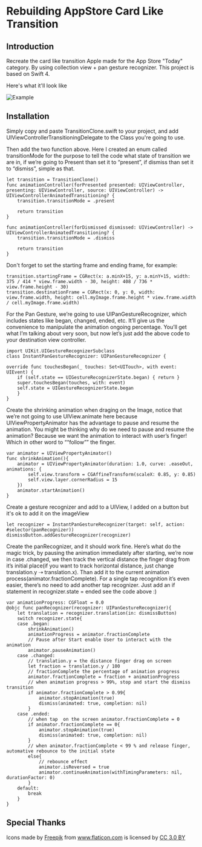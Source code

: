 # Rebuilding AppStore Card Like Transition

## Introduction

Recreate the card like transition Apple made for the App Store "Today" category. By using collection view + pan gesture recognizer. 
This project is based on Swift 4.

Here's what it'll look like

![Example](https://github.com/arnoldlee850807/rebuildAppStoreTransition/blob/master/Apr-19-2018%2015-51-52.gif)

## Installation

Simply copy and paste TransitionClone.swift to your project, and add UIViewControllerTransitioningDelegate to the Class you're going to use.

Then add the two function above. Here I created an enum called transitionMode for the purpose to tell the code what state of transition we are in, if we’re going to Present than set it to “present”, if dismiss than set it to “dismiss”, simple as that.

    let transition = TransitionClone()
    func animationController(forPresented presented: UIViewController, presenting: UIViewController, source: UIViewController) -> UIViewControllerAnimatedTransitioning? {
        transition.transitionMode = .present
        
        return transition
    }
    
    func animationController(forDismissed dismissed: UIViewController) -> UIViewControllerAnimatedTransitioning? {
        transition.transitionMode = .dismiss
        
        return transition
    }
    
Don't forget to set the starting frame and ending frame, for example:

    transition.startingFrame = CGRect(x: a.minX+15, y: a.minY+15, width: 375 / 414 * view.frame.width - 30, height: 408 / 736 * view.frame.height - 30)
    transition.destinationFrame = CGRect(x: 0, y: 0, width: view.frame.width, height: cell.myImage.frame.height * view.frame.width / cell.myImage.frame.width)
    
For the Pan Gesture, we’re going to use UIPanGestureRecognizer, which includes states like began, changed, ended, etc. It’ll give us the convenience to manipulate the animation ongoing percentage. You’ll get what I’m talking about very soon, but now let’s just add the above code to your destination view controller.

    import UIKit.UIGestureRecognizerSubclass
    class InstantPanGestureRecognizer: UIPanGestureRecognizer {
    
    override func touchesBegan(_ touches: Set<UITouch>, with event: UIEvent) {
        if (self.state == UIGestureRecognizerState.began) { return }
        super.touchesBegan(touches, with: event)
        self.state = UIGestureRecognizerState.began
        }
    }
    
Create the shrinking animation when draging on the Image, notice that we’re not going to use UIView.animate here because UIViewPropertyAnimator has the advantage to pause and resume the animation. You might be thinking why do we need to pause and resume the animation? Because we want the animation to interact with user’s finger! Which in other word to ““follow”” the finger.

    var animator = UIViewPropertyAnimator()
    func shrinkAnimation(){
        animator = UIViewPropertyAnimator(duration: 1.0, curve: .easeOut, animations: {
            self.view.transform = CGAffineTransform(scaleX: 0.85, y: 0.85)
            self.view.layer.cornerRadius = 15
        })
        animator.startAnimation()
    }

Create a gesture recognizer and add to a UIView, I added on a button but it's ok to add it on the imageView

    let recognizer = InstantPanGestureRecognizer(target: self, action: #selector(panRecognizer))
    dismissButton.addGestureRecognizer(recognizer)

Create the panRecognizer, and it should work fine. Here’s what do the magic trick, by pausing the animation immediately after starting, we’re now in case .changed, we then track the vertical distance the finger drag from it’s initial place(if you want to track horizontal distance, just change translation.y ⇢ translation.x). Than add it to the current animation process(animator.fractionComplete). For a single tap recognition it’s even easier, there’s no need to add another tap recognizer. Just add an if statement in recognizer.state = ended see the code above :)

    var animationProgress: CGFloat = 0.0
    @objc func panRecognizer(recognizer: UIPanGestureRecognizer){
        let translation = recognizer.translation(in: dismissButton)
        switch recognizer.state{
        case .began:
            shrinkAnimation()
            animationProgress = animator.fractionComplete
            // Pause after Start enable User to interact with the animation
            animator.pauseAnimation()
        case .changed:
            // translation.y = the distance finger drag on screen
            let fraction = translation.y / 100
            // fractionComplete the percentage of animation progress
            animator.fractionComplete = fraction + animationProgress
            // when animation progress > 99%, stop and start the dismiss transition
            if animator.fractionComplete > 0.99{
                animator.stopAnimation(true)
                dismiss(animated: true, completion: nil)
            }
        case .ended:
            // when tap  on the screen animator.fractionComplete = 0
            if animator.fractionComplete == 0{
                animator.stopAnimation(true)
                dismiss(animated: true, completion: nil)
            }
            // when animator.fractionComplete < 99 % and release finger, automative rebounce to the initial state
            else{
                // rebounce effect
                animator.isReversed = true
                animator.continueAnimation(withTimingParameters: nil, durationFactor: 0)
            }
        default:
            break
        }
    }

## Special Thanks

<div>Icons made by <a href="http://www.freepik.com" title="Freepik">Freepik</a> from <a href="https://www.flaticon.com/" title="Flaticon">www.flaticon.com</a> is licensed by <a href="http://creativecommons.org/licenses/by/3.0/" title="Creative Commons BY 3.0" target="_blank">CC 3.0 BY</a></div>
